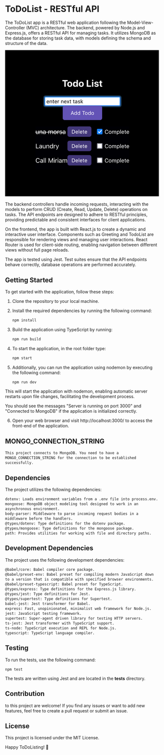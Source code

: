 # ToDoList - RESTful API

The ToDoList app is a RESTful web application following the Model-View-Controller (MVC) architecture. The backend, powered by Node.js and Express.js, offers a RESTful API for managing tasks. It utilizes MongoDB as the database for storing task data, with models defining the schema and structure of the data.

![Alt text](src/views//todoapp.png)

The backend controllers handle incoming requests, interacting with the models to perform CRUD (Create, Read, Update, Delete) operations on tasks. The API endpoints are designed to adhere to RESTful principles, providing predictable and consistent interfaces for client applications.

On the frontend, the app is built with React.js to create a dynamic and interactive user interface. Components such as Greeting and TodoList are responsible for rendering views and managing user interactions. React Router is used for client-side routing, enabling navigation between different views without full page reloads.

The app is tested using Jest. Test suites ensure that the API endpoints behave correctly, database operations are performed accurately.

## Getting Started

To get started with the application, follow these steps:

1. Clone the repository to your local machine.

2. Install the required dependencies by running the following command:

   ```bash
   npm install

3. Build the application using TypeScript by running:


   ```bash
   npm run build

4. To start the application, in the root folder type:


   ```bash
   npm start

5. Additionally, you can run the application using nodemon by executing the following command:


   ```bash
   npm run dev

This will start the application with nodemon, enabling automatic server restarts upon file changes, facilitating the development process.

You should see the messages "Server is running on port 3000" and "Connected to MongoDB" if the application is initialized correctly.

6. Open your web browser and visit http://localhost:3000/ to access the front-end of the application.


<!-- ## Key Components -->


## MONGO_CONNECTION_STRING

    This project connects to MongoDB. You need to have a MONGO_CONNECTION_STRING for the connection to be established successfully.

## Dependencies

The project utilizes the following dependencies:

    dotenv: Loads environment variables from a .env file into process.env.
    mongoose: MongoDB object modeling tool designed to work in an asynchronous environment.
    body-parser: Middleware to parse incoming request bodies in a middleware before the handlers.
    @types/dotenv: Type definitions for the dotenv package.
    @types/mongoose: Type definitions for the mongoose package.
    path: Provides utilities for working with file and directory paths.

## Development Dependencies

The project uses the following development dependencies:

    @babel/core: Babel compiler core package.
    @babel/preset-env: Babel preset for compiling modern JavaScript down to a version that is compatible with specified browser environments.
    @babel/preset-typescript: Babel preset for TypeScript.
    @types/express: Type definitions for the Express.js library.
    @types/jest: Type definitions for Jest.
    @types/supertest: Type definitions for Supertest.
    babel-jest: Jest transformer for Babel.
    express: Fast, unopinionated, minimalist web framework for Node.js.
    jest: JavaScript testing framework.
    supertest: Super-agent driven library for testing HTTP servers.
    ts-jest: Jest transformer with TypeScript support.
    ts-node: TypeScript execution and REPL for Node.js.
    typescript: TypeScript language compiler.

## Testing

To run the tests, use the following command:

    npm test

The tests are written using Jest and are located in the __tests__ directory.


## Contribution

to this project are welcome! If you find any issues or want to add new features, feel free to create a pull request or submit an issue.

## License

This project is licensed under the MIT License.




Happy ToDoListing! 🚀














